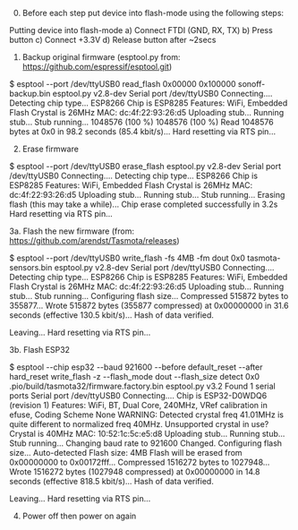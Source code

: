 0. Before each step put device into flash-mode using the following steps:

Putting device into flash-mode
a) Connect FTDI (GND, RX, TX)
b) Press button
c) Connect +3.3V
d) Release button after ~2secs

1. Backup original firmware (esptool.py from: https://github.com/espressif/esptool.git)

$ esptool --port /dev/ttyUSB0 read_flash 0x00000 0x100000 sonoff-backup.bin
esptool.py v2.8-dev
Serial port /dev/ttyUSB0
Connecting....
Detecting chip type... ESP8266
Chip is ESP8285
Features: WiFi, Embedded Flash
Crystal is 26MHz
MAC: dc:4f:22:93:26:d5
Uploading stub...
Running stub...
Stub running...
1048576 (100 %)
1048576 (100 %)
Read 1048576 bytes at 0x0 in 98.2 seconds (85.4 kbit/s)...
Hard resetting via RTS pin...

2. Erase firmware

$ esptool --port /dev/ttyUSB0 erase_flash
esptool.py v2.8-dev
Serial port /dev/ttyUSB0
Connecting....
Detecting chip type... ESP8266
Chip is ESP8285
Features: WiFi, Embedded Flash
Crystal is 26MHz
MAC: dc:4f:22:93:26:d5
Uploading stub...
Running stub...
Stub running...
Erasing flash (this may take a while)...
Chip erase completed successfully in 3.2s
Hard resetting via RTS pin...

3a. Flash the new firmware (from: https://github.com/arendst/Tasmota/releases)

$ esptool --port /dev/ttyUSB0 write_flash -fs 4MB -fm dout 0x0 tasmota-sensors.bin
esptool.py v2.8-dev
Serial port /dev/ttyUSB0
Connecting....
Detecting chip type... ESP8266
Chip is ESP8285
Features: WiFi, Embedded Flash
Crystal is 26MHz
MAC: dc:4f:22:93:26:d5
Uploading stub...
Running stub...
Stub running...
Configuring flash size...
Compressed 515872 bytes to 355877...
Wrote 515872 bytes (355877 compressed) at 0x00000000 in 31.6 seconds (effective 130.5 kbit/s)...
Hash of data verified.

Leaving...
Hard resetting via RTS pin...

3b. Flash ESP32

$ esptool --chip esp32 --baud 921600 --before default_reset --after hard_reset write_flash -z --flash_mode dout --flash_size detect 0x0 .pio/build/tasmota32/firmware.factory.bin
esptool.py v3.2
Found 1 serial ports
Serial port /dev/ttyUSB0
Connecting....
Chip is ESP32-D0WDQ6 (revision 1)
Features: WiFi, BT, Dual Core, 240MHz, VRef calibration in efuse, Coding Scheme None
WARNING: Detected crystal freq 41.01MHz is quite different to normalized freq 40MHz. Unsupported crystal in use?
Crystal is 40MHz
MAC: 10:52:1c:5c:e5:d8
Uploading stub...
Running stub...
Stub running...
Changing baud rate to 921600
Changed.
Configuring flash size...
Auto-detected Flash size: 4MB
Flash will be erased from 0x00000000 to 0x00172fff...
Compressed 1516272 bytes to 1027948...
Wrote 1516272 bytes (1027948 compressed) at 0x00000000 in 14.8 seconds (effective 818.5 kbit/s)...
Hash of data verified.

Leaving...
Hard resetting via RTS pin...

4. Power off then power on again

